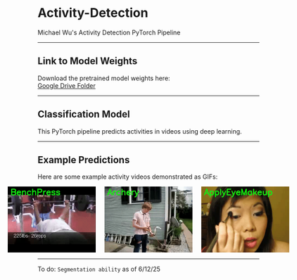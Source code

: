 # Activity-Detection
Michael Wu's Activity Detection PyTorch Pipeline

---

## Link to Model Weights
Download the pretrained model weights here:  
[Google Drive Folder](https://drive.google.com/drive/folders/1WpXRZufWkWNnZV7-rLQLcWl6QNvG1vGy?usp=sharing)

---

## Classification Model
This PyTorch pipeline predicts activities in videos using deep learning.

---

## Example Predictions

Here are some example activity videos demonstrated as GIFs:

<div style="display: flex; gap: 20px; justify-content: center;">

  <img src="benchpress-ezgif.com-video-to-gif-converter.gif" width="200" alt="Benchpress activity gif" />

  <img src="bow-ezgif.com-video-to-gif-converter.gif" width="200" alt="Bow activity gif" />

  <img src="makeup-ezgif.com-video-to-gif-converter.gif" width="200" alt="Makeup activity gif" />

</div>

---

To do:
`Segmentation ability` as of 6/12/25
